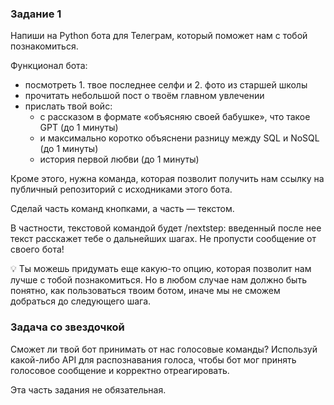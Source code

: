 ### **Задание 1**

Напиши на Python бота для Телеграм, который поможет нам с тобой познакомиться.

Функционал бота:

- посмотреть 1. твое последнее селфи и 2. фото из старшей школы
- прочитать небольшой пост о твоём главном увлечении
- прислать твой войс:
    - с рассказом в формате «объясняю своей бабушке», что такое GPT (до 1 минуты)
    - и максимально коротко объяснени разницу между SQL и NoSQL (до 1 минуты)
    - история первой любви (до 1 минуты)

Кроме этого, нужна команда, которая позволит получить нам ссылку на публичный репозиторий с исходниками этого бота.

Сделай часть команд кнопками, а часть — текстом.

В частности, текстовой командой будет /nextstep: введенный после нее текст расскажет тебе о дальнейших шагах. Не пропусти сообщение от своего бота!

<aside>
💡 Ты можешь придумать еще какую-то опцию, которая позволит нам лучше с тобой познакомиться. Но в любом случае нам должно быть понятно, как пользоваться твоим ботом, иначе мы не сможем добраться до следующего шага.

</aside>

### Задача со звездочкой

Сможет ли твой бот принимать от нас голосовые команды? Используй какой-либо API для распознавания голоса, чтобы бот мог принять голосовое сообщение и корректно отреагировать.

Эта часть задания не обязательная.